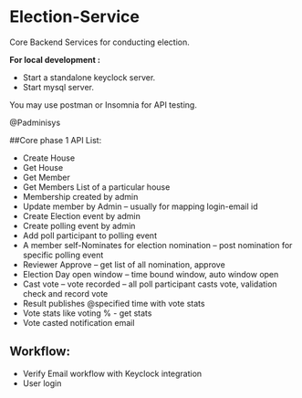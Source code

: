 # Election-Service
Core Backend Services for conducting election.

**For local development :**

- Start a standalone keyclock server.
- Start mysql server.

You may use postman or Insomnia for API testing.

@Padminisys 


##Core phase 1 API List:

- Create House
- Get House
- Get Member
- Get Members List of a particular house
- Membership created by admin
- Update member by Admin – usually for mapping login-email id
- Create Election event by admin
- Create polling event by admin
- Add poll participant to polling event
- A member self-Nominates for election nomination – post nomination for specific polling event
- Reviewer Approve – get list of all nomination, approve
- Election Day open window – time bound window, auto window open
- Cast vote – vote recorded – all poll participant casts vote, validation check and record vote
- Result publishes @specified time with vote stats
- Vote stats like voting % - get stats
- Vote casted notification email



## Workflow:
- Verify Email workflow with Keyclock integration
- User login